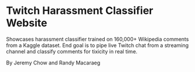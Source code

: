 # Twitch Harassment Classifier Website
Showcases harassment classifier trained on 160,000+ Wikipedia comments from a Kaggle dataset. End goal is to pipe live Twitch chat from a streaming channel and classify comments for tixicity in real time.

By Jeremy Chow and Randy Macaraeg
